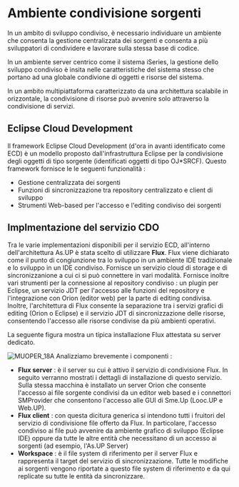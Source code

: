 # Ambiente condivisione sorgenti

In un ambito di sviluppo condiviso, è necessario individuare un ambiente che consenta la gestione centralizzata dei sorgenti
e consenta a più sviluppatori di condividere e lavorare sulla stessa base di codice.

In un ambiente server centrico come il sistema iSeries, la gestione dello sviluppo condiviso è insita nelle caratteristiche del
sistema stesso che portano ad una globale condivione di oggetti e risorse del sistema.

In un ambito multipiattaforma caratterizzato da una architettura scalabile in orizzontale, la condivisione di risorse può avvenire
solo attraverso la condivisione di servizi.

## Eclipse Cloud Development

Il framework Eclipse Cloud Development (d'ora in avanti identificato come ECD) è un modello proposto dall'infrastruttura
Eclipse per la condivisione degli oggetti di tipo sorgente (identificati oggetti di tipo OJ\*SRCF). Questo framework fornisce le
le seguenti funzionalità : 


- Gestione centralizzata dei sorgenti
- Funzioni di sincronizzazione tra repository centralizzato e client di sviluppo
- Strumenti Web-based per l'accesso e l'editing condiviso dei sorgenti




## Implmentazione del servizio CDO

Tra le varie implementazioni disponibili per il servizio ECD, all'interno dell'architettura As.UP è stata scelto di utilizzare
**Flux**.
Flux viene dichiarato come il punto di congiunzione tra lo sviluppo in un ambiente IDE tradizionale e lo sviluppo in un
IDE condiviso. Fornisce un servizio cloud di storage e di sincronizzanione a cui ci si può connettere in vari modalità.
Fornisce inoltre vari strumenti per la connessione al repository condiviso :  un plugin per Eclipse, un servizio JDT per
l'accesso alle funzioni del repository e l'integrazione con Orion (editor web) per la parte di editing condivisa.
Inoltre, l'architettura di Flux consente la separazione tra i servizi grafici di editing (Orion o Eclipse) e il servizio JDT
di sincronizzazione delle risorse, consentendo l'accesso alle risorse condivise da più ambienti operativi.


La seguente figura mostra un tipica installazione Flux attestata su server dedicato.

![MUOPER_18A](http://localhost:3000/immagini/MUOPER_18/MUOPER_18A.png)
Analizziamo brevemente i componenti : 


- **Flux server** :  è il server su cui è attivo il servizio di condivisione Flux. In seguito verranno mostrati i dettagli di
installazione di questo servizio. Sulla stessa macchina è installato un server Orion che consente l'accesso ai file
sorgente condivisi da un editor web based e i connettori SMProvider che consentono l'accesso alle GUI di Sme.Up
(Looc.UP e Web.UP).
- **Flux client** :  con questa dicitura generica si intendono tutti i fruitori del servizio di condivisione file offerto da
Flux. In particolare, l'accesso condiviso ai file può avvenire da ambiente grafico di sviluppo (Eclipse IDE) oppure da
tutte le altre entità che necessitano di un accesso ai sorgenti (ad esempio, l'As.UP Server)
- **Workspace** :  è il file system di riferimento per il server Flux e rappresenta il target del servizio di sincronizzazione.
Tutte le modifiche ai sorgenti vengono riportate a questo file system di riferimento e da qui replicate su tutte le entità
da sincronizzare.








